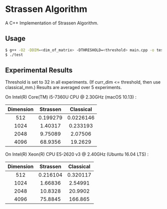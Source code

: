 # Strassen Algorithm

A C++ Implementation of Strassen Algorithm.



## Usage

```bash
$ g++ -O2 -DDIM=<dim_of_matrix> -DTHRESHOLD=<threshold> main.cpp -o test
$ ./test
```



## Experimental Results

Threshold is set to 32 in all experiments. (If curr_dim <= threshold, then use classical_mm.) Results are averaged over 5 experiments.



On Intel(R) Core(TM) i5-7360U CPU @ 2.30GHz (macOS 10.13) :

| Dimension | Strassen | Classical |
| :-------: | :------: | :-------: |
|    512    | 0.199279 | 0.0226146 |
|   1024    | 1.40317  | 0.233193  |
|   2048    | 9.75089  |  2.07506  |
|   4096    | 68.9356  |  19.2629  |



On Intel(R) Xeon(R) CPU E5-2620 v3 @ 2.40GHz (Ubuntu 16.04 LTS) :

| Dimension | Strassen | Classical |
| :-------: | :------: | :-------: |
|    512    | 0.216104 | 0.320117  |
|   1024    | 1.66836  |  2.54991  |
|   2048    | 10.8328  |  20.9902  |
|   4096    | 75.8845  |  166.865  |

